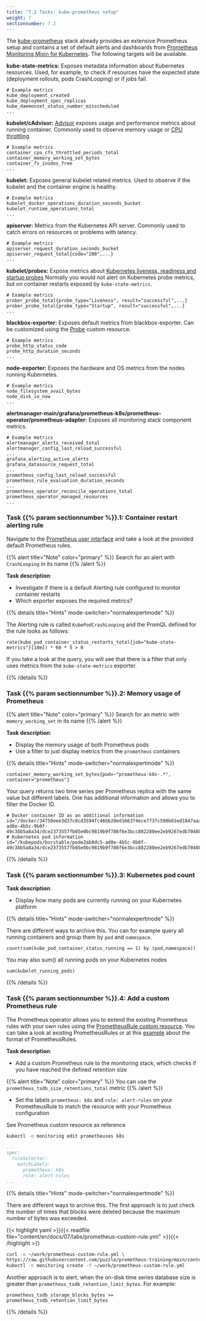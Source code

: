 ```yaml
---
title: "7.2 Tasks: kube-prometheus setup"
weight: 7
sectionnumber: 7.2
---
```

The [kube-prometheus](https://github.com/prometheus-operator/kube-prometheus) stack already provides an extensive Prometheus setup and contains a set of default alerts and dashboards from [Prometheus Monitoring Mixin for Kubernetes](https://github.com/kubernetes-monitoring/kubernetes-mixin). The following targets will be available.

**kube-state-metrics:** Exposes metadata information about Kubernetes resources. Used, for example, to check if resources have the expected state (deployment rollouts, pods CrashLooping) or if jobs fail.

```promql
# Example metrics
kube_deployment_created
kube_deployment_spec_replicas
kube_daemonset_status_number_misscheduled
...
```

**kubelet/cAdvisor:** [Advisor](https://github.com/google/cadvisor) exposes usage and performance metrics about running container. Commonly used to observe memory usage or [CPU throttling](https://kubernetes.io/docs/tasks/configure-pod-container/assign-cpu-resource/).

```promql
# Example metrics
container_cpu_cfs_throttled_periods_total
container_memory_working_set_bytes
container_fs_inodes_free
...
```

**kubelet:** Exposes general kubelet related metrics. Used to observe if the kubelet and the container engine is healthy.

```promql
# Example metrics
kubelet_docker_operations_duration_seconds_bucket
kubelet_runtime_operations_total
...
```

**apiserver:** Metrics from the Kubernetes API server. Commonly used to catch errors on resources or problems with latency.

```promql
# Example metrics
apiserver_request_duration_seconds_bucket
apiserver_request_total{code="200",...}
...
```

**kubelet/probes:** Expose metrics about [Kubernetes liveness, readiness and startup probes](https://kubernetes.io/docs/tasks/configure-pod-container/configure-liveness-readiness-startup-probes/) Normally you would not alert on Kubernetes probe metrics, but on container restarts exposed by `kube-state-metrics`.

```promql
# Example metrics
prober_probe_total{probe_type="Liveness", result="successful",...}
prober_probe_total{probe_type="Startup", result="successful",...}
...
```

**blackbox-exporter:** Exposes default metrics from blackbox-exporter. Can be customized using the [Probe](https://github.com/prometheus-operator/prometheus-operator/blob/master/Documentation/api.md#probe) custom resource.

```promql
# Example metrics
probe_http_status_code
probe_http_duration_seconds
...
```

**node-exporter:** Exposes the hardware and OS metrics from the nodes running Kubernetes.

```promql
# Example metrics
node_filesystem_avail_bytes
node_disk_io_now
...
```

**alertmanager-main/grafana/prometheus-k8s/prometheus-operator/prometheus-adapter:** Exposes all monitoring stack component metrics.

```promql
# Example metrics
alertmanager_alerts_received_total
alertmanager_config_last_reload_successful
...
grafana_alerting_active_alerts
grafana_datasource_request_total
...
prometheus_config_last_reload_successful
prometheus_rule_evaluation_duration_seconds
...
prometheus_operator_reconcile_operations_total
prometheus_operator_managed_resources
...
```

### Task {{% param sectionnumber %}}.1: Container restart alerting rule

Navigate to the [Prometheus user interface](http://LOCALHOST:19090/rules) and take a look at the provided default Prometheus rules.

{{% alert title="Note" color="primary" %}}
Search for an alert with `CrashLooping` in its name
{{% /alert %}}

**Task description**:

* Investigate if there is a default Alerting rule configured to monitor container restarts
* Which exporter exposes the required metrics?

{{% details title="Hints" mode-switcher="normalexpertmode" %}}

The Alerting rule is called `KubePodCrashLooping` and the PromQL defined for the rule looks as follows:

```promql
rate(kube_pod_container_status_restarts_total{job="kube-state-metrics"}[10m]) * 60 * 5 > 0
```
If you take a look at the query, you will see that there is a filter that only uses metrics from the `kube-state-metrics` exporter.

{{% /details %}}

### Task {{% param sectionnumber %}}.2: Memory usage of Prometheus

{{% alert title="Note" color="primary" %}}
Search for an metric with `memory_working_set` in its name
{{% /alert %}}

**Task description**:

* Display the memory usage of both Prometheus pods
* Use a filter to just display metrics from the `prometheus` containers

{{% details title="Hints" mode-switcher="normalexpertmode" %}}

```promql
container_memory_working_set_bytes{pod=~"prometheus-k8s-.*", container="prometheus"}
```

Your query returns two time series per Prometheus replica with the same value but different labels. One has additional information and allows you to filter the Docker ID.

```promql
# Docker container ID as an additional information
id="/docker/34750eee3d37c8cd3594fc46bb20ed166374ece7737c590b81ed1847aaa21d50/kubepods/burstable/pode2ab8dc5-ad8e-4b5c-9b0f-49c3bb5a8a34/dce2373557fb05e0bc9819b9f786f6e3bcc882280ee2eb9267edb7040886a55b"
# Kubernetes pod information
id="/kubepods/burstable/pode2ab8dc5-ad8e-4b5c-9b0f-49c3bb5a8a34/dce2373557fb05e0bc9819b9f786f6e3bcc882280ee2eb9267edb7040886a55b"
```

{{% /details %}}

### Task {{% param sectionnumber %}}.3: Kubernetes pod count

**Task description**:

* Display how many pods are currently running on your Kubernetes platform

{{% details title="Hints" mode-switcher="normalexpertmode" %}}

There are different ways to archive this. You can for example query all running containers and group them by `pod` and `namespace`.

```promql
count(sum(kube_pod_container_status_running == 1) by (pod,namespace))
```

You may also sum() all running pods on your Kubernetes nodes

```promql
sum(kubelet_running_pods)
```

{{% /details %}}

### Task {{% param sectionnumber %}}.4: Add a custom Prometheus rule

The Prometheus operator allows you to extend the existing Prometheus rules with your own rules using the [PrometheusRule custom resource](https://github.com/prometheus-operator/prometheus-operator/blob/master/Documentation/api.md#prometheusrule). You can take a look at existing PrometheusRules or at this [example](https://github.com/prometheus-operator/prometheus-operator/blob/master/Documentation/user-guides/alerting.md#fire-alerts) about the format of PrometheusRules.

**Task description**:

* Add a custom Prometheus rule to the monitoring stack, which checks if you have reached the defined retention size

{{% alert title="Note" color="primary" %}}
You can use the `prometheus_tsdb_size_retentions_total` metric
{{% /alert %}}

* Set the labels `prometheus: k8s` and `role: alert-rules` on your PrometheusRule to match the resource with your Prometheus configuration

See Prometheus custom resource as reference

```bash
kubectl -n monitoring edit prometheuses k8s
```

```yaml
...
spec:
  ruleSelector:
    matchLabels:
      prometheus: k8s
      role: alert-rules
...
```

{{% details title="Hints" mode-switcher="normalexpertmode" %}}

There are different ways to archive this. The first approach is to just check the number of times that blocks were deleted because the maximum number of bytes was exceeded.

{{< highlight yaml >}}{{< readfile file="content/en/docs/07/labs/prometheus-custom-rule.yml" >}}{{< /highlight >}}

```bash
curl -o ~/work/prometheus-custom-rule.yml \
https://raw.githubusercontent.com/puzzle/prometheus-training/main/content/en/docs/07/labs/prometheus-custom-rule.yml
kubectl -n monitoring create -f ~/work/prometheus-custom-rule.yml
```

Another approach is to alert, when the on-disk time series database size is greater than `prometheus_tsdb_retention_limit_bytes`. For example:

```promql
prometheus_tsdb_storage_blocks_bytes >= prometheus_tsdb_retention_limit_bytes
```

{{% /details %}}
